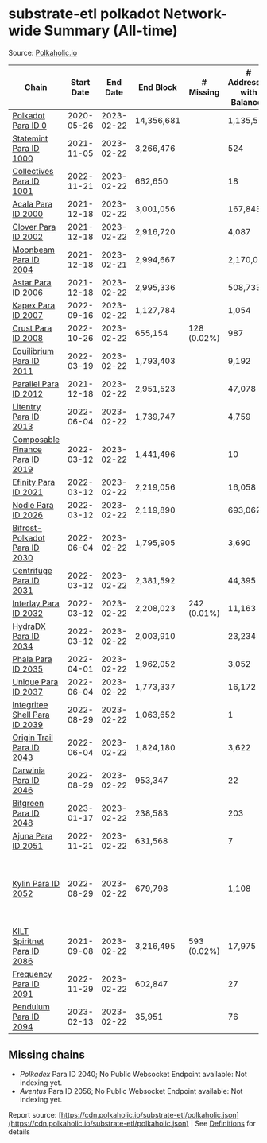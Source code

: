 # substrate-etl polkadot Network-wide Summary (All-time)

Source: [Polkaholic.io](https://polkaholic.io)


| Chain            | Start Date | End Date | End Block | # Missing | # Addresses with Balances | Crawling Status |
| ---------------- | ---------- | ---------| --------- | --------- | ------------------------- | --------------- |
| [Polkadot Para ID 0](/polkadot/0-polkadot) | 2020-05-26 | 2023-02-22 | 14,356,681 |   | 1,135,572 |  |
| [Statemint Para ID 1000](/polkadot/1000-statemint) | 2021-11-05 | 2023-02-22 | 3,266,476 |   | 524 |  |
| [Collectives Para ID 1001](/polkadot/1001-collectives) | 2022-11-21 | 2023-02-22 | 662,650 |   | 18 |  |
| [Acala Para ID 2000](/polkadot/2000-acala) | 2021-12-18 | 2023-02-22 | 3,001,056 |   | 167,843 |  |
| [Clover Para ID 2002](/polkadot/2002-clover) | 2021-12-18 | 2023-02-22 | 2,916,720 |   | 4,087 |  |
| [Moonbeam Para ID 2004](/polkadot/2004-moonbeam) | 2021-12-18 | 2023-02-21 | 2,994,667 |   | 2,170,015 |  |
| [Astar Para ID 2006](/polkadot/2006-astar) | 2021-12-18 | 2023-02-22 | 2,995,336 |   | 508,733 |  |
| [Kapex Para ID 2007](/polkadot/2007-kapex) | 2022-09-16 | 2023-02-22 | 1,127,784 |   | 1,054 |  |
| [Crust Para ID 2008](/polkadot/2008-crust) | 2022-10-26 | 2023-02-22 | 655,154 | 128 (0.02%) | 987 |  |
| [Equilibrium Para ID 2011](/polkadot/2011-equilibrium) | 2022-03-19 | 2023-02-22 | 1,793,403 |   | 9,192 |  |
| [Parallel Para ID 2012](/polkadot/2012-parallel) | 2021-12-18 | 2023-02-22 | 2,951,523 |   | 47,078 |  |
| [Litentry Para ID 2013](/polkadot/2013-litentry) | 2022-06-04 | 2023-02-22 | 1,739,747 |   | 4,759 |  |
| [Composable Finance Para ID 2019](/polkadot/2019-composable) | 2022-03-12 | 2023-02-22 | 1,441,496 |   | 10 |  |
| [Efinity Para ID 2021](/polkadot/2021-efinity) | 2022-03-12 | 2023-02-22 | 2,219,056 |   | 16,058 |  |
| [Nodle Para ID 2026](/polkadot/2026-nodle) | 2022-03-12 | 2023-02-22 | 2,119,890 |   | 693,062 |  |
| [Bifrost-Polkadot Para ID 2030](/polkadot/2030-bifrost-dot) | 2022-06-04 | 2023-02-22 | 1,795,905 |   | 3,690 |  |
| [Centrifuge Para ID 2031](/polkadot/2031-centrifuge) | 2022-03-12 | 2023-02-22 | 2,381,592 |   | 44,395 |  |
| [Interlay Para ID 2032](/polkadot/2032-interlay) | 2022-03-12 | 2023-02-22 | 2,208,023 | 242 (0.01%) | 11,163 |  |
| [HydraDX Para ID 2034](/polkadot/2034-hydradx) | 2022-03-12 | 2023-02-22 | 2,003,910 |   | 23,234 |  |
| [Phala Para ID 2035](/polkadot/2035-phala) | 2022-04-01 | 2023-02-22 | 1,962,052 |   | 3,052 |  |
| [Unique Para ID 2037](/polkadot/2037-unique) | 2022-06-04 | 2023-02-22 | 1,773,337 |   | 16,172 |  |
| [Integritee Shell Para ID 2039](/polkadot/2039-integritee-shell) | 2022-08-29 | 2023-02-22 | 1,063,652 |   | 1 |  |
| [Origin Trail Para ID 2043](/polkadot/2043-origintrail) | 2022-06-04 | 2023-02-22 | 1,824,180 |   | 3,622 |  |
| [Darwinia Para ID 2046](/polkadot/2046-darwinia) | 2022-08-29 | 2023-02-22 | 953,347 |   | 22 |  |
| [Bitgreen Para ID 2048](/polkadot/2048-bitgreen) | 2023-01-17 | 2023-02-22 | 238,583 |   | 203 |  |
| [Ajuna Para ID 2051](/polkadot/2051-ajuna) | 2022-11-21 | 2023-02-22 | 631,568 |   | 7 |  |
| [Kylin Para ID 2052](/polkadot/2052-kylin) | 2022-08-29 | 2023-02-22 | 679,798 |   | 1,108 | Only partial index available: Network endpoint unreliable |
| [KILT Spiritnet Para ID 2086](/polkadot/2086-kilt) | 2021-09-08 | 2023-02-22 | 3,216,495 | 593 (0.02%) | 17,975 |  |
| [Frequency Para ID 2091](/polkadot/2091-frequency) | 2022-11-29 | 2023-02-22 | 602,847 |   | 27 |  |
| [Pendulum Para ID 2094](/polkadot/2094-pendulum) | 2023-02-13 | 2023-02-22 | 35,951 |   | 76 |  |

## Missing chains


* *Polkadex* Para ID 2040; No Public Websocket Endpoint available: Not indexing yet.
* *Aventus* Para ID 2056; No Public Websocket Endpoint available: Not indexing yet.

Report source: [https://cdn.polkaholic.io/substrate-etl/polkaholic.json](https://cdn.polkaholic.io/substrate-etl/polkaholic.json) | See [Definitions](/DEFINITIONS.md) for details
